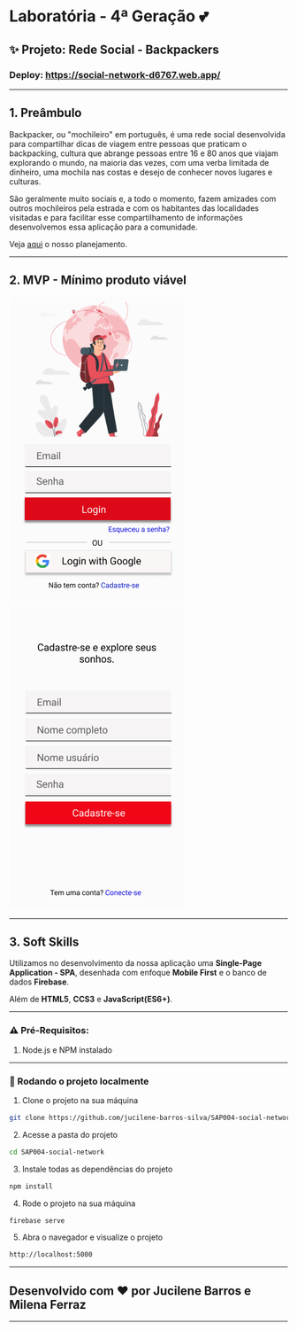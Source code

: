 # Laboratória - 4ª Geração :two_hearts: 

## :sparkles: Projeto: Rede Social - Backpackers
### Deploy: https://social-network-d6767.web.app/
***
## 1. Preâmbulo

Backpacker, ou "mochileiro" em português, é uma rede social desenvolvida para compartilhar dicas de viagem entre pessoas que praticam o backpacking, cultura que abrange pessoas entre 16 e 80 anos que viajam explorando o mundo, na maioria das vezes, com uma verba limitada de dinheiro, uma mochila nas costas e desejo de conhecer novos lugares e culturas. 

São geralmente muito sociais e, a todo o momento, fazem amizades com outros mochileiros pela estrada e com os habitantes das localidades visitadas e para facilitar esse compartilhamento de informações desenvolvemos essa aplicação para a comunidade.

Veja [aqui](https://trello.com/b/wqHM3qO5/social-network)  o nosso planejamento.
****
## 2. MVP - Mínimo produto viável

![](/public/img/REDE-SOCIAL4.png)
![](/public/img/REDE-SOCIAL5.png)

****
## 3. Soft Skills

Utilizamos no desenvolvimento da nossa aplicação uma **Single-Page Application - SPA**, desenhada com enfoque **Mobile First** e o banco de dados **Firebase**.

Além de **HTML5**, **CCS3** e **JavaScript(ES6+)**.

****

### :warning: Pré-Requisitos:

1. Node.js e NPM instalado
****

### 🚀 Rodando o projeto localmente

1. Clone o projeto na sua máquina

```sh
git clone https://github.com/jucilene-barros-silva/SAP004-social-network.git
```

2. Acesse a pasta do projeto
 
```sh
cd SAP004-social-network
```

3. Instale todas as dependências do projeto

```sh
npm install
```

4. Rode o projeto na sua máquina

```sh
firebase serve
```

5. Abra o navegador e visualize o projeto

```sh
http://localhost:5000
```

---------------------------------------------------
## Desenvolvido com :heart: por Jucilene Barros e Milena Ferraz
---------------------------------------------------
